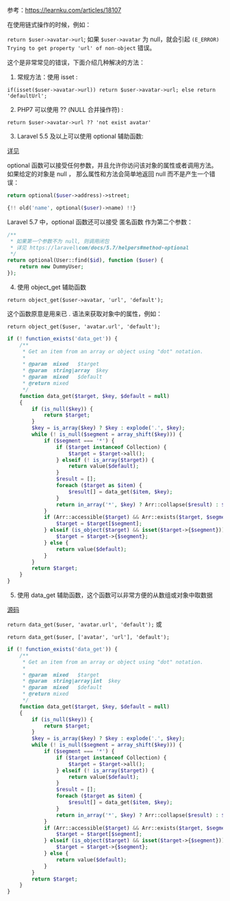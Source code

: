 参考：https://learnku.com/articles/18107

在使用链式操作的时候，例如：

`return $user->avatar->url`;
如果 `$user->avatar` 为 null，就会引起 `(E_ERROR) Trying to get property 'url' of non-object` 错误。

这个是非常常见的错误，下面介绍几种解决的方法：

1. 常规方法：使用 isset :

`if(isset($user->avatar->url)) return $user->avatar->url; else return 'defaultUrl';`


2. PHP7 可以使用 ?? (NULL 合并操作符) :

`return $user->avatar->url ?? 'not exist avatar'`

3. Laravel 5.5 及以上可以使用 optional 辅助函数:

[详见](https://learnku.com/docs/laravel/5.7/helpers/1320#method-optional)

optional 函数可以接受任何参数，并且允许你访问该对象的属性或者调用方法。如果给定的对象是 null ， 那么属性和方法会简单地返回 null 而不是产生一个错误：

```php
return optional($user->address)->street;

{!! old('name', optional($user)->name) !!}
```

Laravel 5.7 中，optional 函数还可以接受 匿名函数 作为第二个参数：

```php
/**
 * 如果第一个参数不为 null, 则调用闭包
 * 详见 https://laravel\com/docs/5.7/helpers#method-optional
 */
return optional(User::find($id), function ($user) {
    return new DummyUser;
});
```
4. 使用 object_get 辅助函数

`return object_get($user->avatar, 'url', 'default');`

这个函数原意是用来已 . 语法来获取对象中的属性，例如：

`return object_get($user, 'avatar.url', 'default');`

```php
if (! function_exists('data_get')) {
    /**
     * Get an item from an array or object using "dot" notation.
     *
     * @param  mixed   $target
     * @param  string|array  $key
     * @param  mixed   $default
     * @return mixed
     */
    function data_get($target, $key, $default = null)
    {
        if (is_null($key)) {
            return $target;
        }
        $key = is_array($key) ? $key : explode('.', $key);
        while (! is_null($segment = array_shift($key))) {
            if ($segment === '*') {
                if ($target instanceof Collection) {
                    $target = $target->all();
                } elseif (! is_array($target)) {
                    return value($default);
                }
                $result = [];
                foreach ($target as $item) {
                    $result[] = data_get($item, $key);
                }
                return in_array('*', $key) ? Arr::collapse($result) : $result;
            }
            if (Arr::accessible($target) && Arr::exists($target, $segment)) {
                $target = $target[$segment];
            } elseif (is_object($target) && isset($target->{$segment})) {
                $target = $target->{$segment};
            } else {
                return value($default);
            }
        }
        return $target;
    }
}
```

5. 使用 data_get 辅助函数，这个函数可以非常方便的从数组或对象中取数据

[源码](https://github.com/laravel/framework/blob/ba6e666dc7c5ed84213472387fe0851f625d131a/src/Illuminate/Support/helpers.php#L128)

`return data_get($user, 'avatar.url', 'default');`  或

`return data_get($user, ['avatar', 'url'], 'default');`

```php
if (! function_exists('data_get')) {
    /**
     * Get an item from an array or object using "dot" notation.
     *
     * @param  mixed   $target
     * @param  string|array|int  $key
     * @param  mixed   $default
     * @return mixed
     */
    function data_get($target, $key, $default = null)
    {
        if (is_null($key)) {
            return $target;
        }
        $key = is_array($key) ? $key : explode('.', $key);
        while (! is_null($segment = array_shift($key))) {
            if ($segment === '*') {
                if ($target instanceof Collection) {
                    $target = $target->all();
                } elseif (! is_array($target)) {
                    return value($default);
                }
                $result = [];
                foreach ($target as $item) {
                    $result[] = data_get($item, $key);
                }
                return in_array('*', $key) ? Arr::collapse($result) : $result;
            }
            if (Arr::accessible($target) && Arr::exists($target, $segment)) {
                $target = $target[$segment];
            } elseif (is_object($target) && isset($target->{$segment})) {
                $target = $target->{$segment};
            } else {
                return value($default);
            }
        }
        return $target;
    }
}
```
